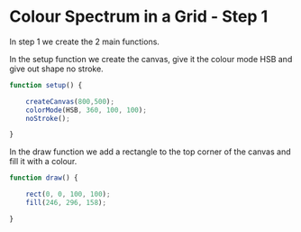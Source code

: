 # Colour Spectrum in a Grid - Step 1

In step 1 we create the 2 main functions. 

In the setup function we create the canvas, give it the colour mode HSB and give out shape no stroke.

```js
function setup() {

    createCanvas(800,500);
    colorMode(HSB, 360, 100, 100);
    noStroke();

}
```
In the draw function we add a rectangle to the top corner of the canvas and fill it with a colour.

```js
function draw() {

    rect(0, 0, 100, 100);
    fill(246, 296, 158);

}

```


